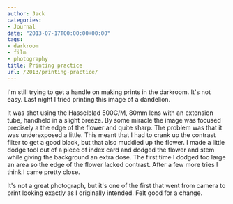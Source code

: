 ```yaml
---
author: Jack
categories:
- Journal
date: "2013-07-17T00:00:00+00:00"
tags:
- darkroom
- film
- photography
title: Printing practice
url: /2013/printing-practice/
---
```


I'm still trying to get a handle on making prints in the darkroom. It's not easy. Last night I tried printing this image of a dandelion.

It was shot using the Hasselblad 500C/M, 80mm lens with an extension tube, handheld in a slight breeze. By some miracle the image was focused precisely a the edge of the flower and quite sharp. The problem was that it was underexposed a little. This meant that I had to crank up the contrast filter to get a good black, but that also muddied up the flower. I made a little dodge tool out of a piece of index card and dodged the flower and stem while giving the background an extra dose. The first time I dodged too large an area so the edge of the flower lacked contrast. After a few more tries I think I came pretty close.

It's not a great photograph, but it's one of the first that went from camera to print looking exactly as I originally intended. Felt good for a change.

&nbsp;